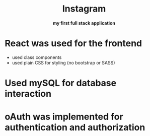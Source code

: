 <div align="center">
    <h1>Instagram</h1>
</div>
<h4 align="center">my first full stack application</h4>
  

<h1> React was used for the frontend </h1>
<ul>
    <li>used class components</li>
    <li>used plain CSS for styling (no bootstrap or SASS)</li>
</ul>
<h1>Used mySQL for database interaction</1>
<h1> oAuth was implemented for authentication and authorization</h1>
